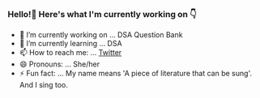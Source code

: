 ### Hello!👋 Here's what I'm currently working on 👇

- 🔭 I’m currently working on ... DSA Question Bank
- 🌱 I’m currently learning ... DSA
- 📫 How to reach me: ... [Twitter](https://twitter.com/GeyaSahithi)
- 😄 Pronouns: ... She/her
- ⚡ Fun fact: ... My name means 'A piece of literature that can be sung'. And I sing too.

